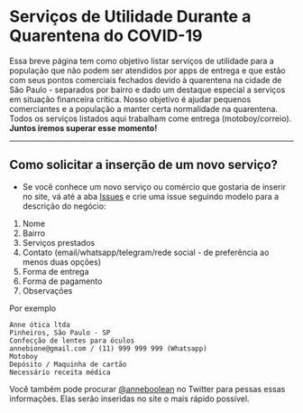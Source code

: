# Serviços de Utilidade Durante a Quarentena do COVID-19

Essa breve página tem como objetivo listar serviços de utilidade para a população que não podem ser atendidos por apps de entrega e que estão com seus pontos comerciais fechados devido à quarentena na cidade de São Paulo - separados por bairro e dado um destaque especial a serviços em situação financeira crítica. Nosso objetivo é ajudar pequenos comerciantes e a população a manter certa normalidade na quarentena. Todos os serviços listados aqui trabalham come entrega (motoboy/correio). **Juntos iremos superar esse momento!**

---

## Como solicitar a inserção de um novo serviço?

* Se você conhece um novo serviço ou comércio que gostaria de inserir no site, vá até a aba [Issues](https://github.com/annebione/covid19-quarentine-services/issues) e crie uma issue seguindo modelo para a descrição do negócio:

1. Nome
2. Bairro
3. Serviços prestados
4. Contato (email/whatsapp/telegram/rede social - de preferência ao menos duas opções)
5. Forma de entrega
6. Forma de pagamento
7. Observações


Por exemplo

```
Anne ótica ltda
Pinheiros, São Paulo - SP
Confecção de lentes para óculos
annebione@gmail.com / (11) 999 999 999 (Whatsapp)
Motoboy
Depósito / Maquinha de cartão
Necessário receita médica
```

Você também pode procurar [@anneboolean](https://twitter.com/anneboolean) no Twitter para pessas essas informações. Elas serão inseridas no site o mais rápido possível.





